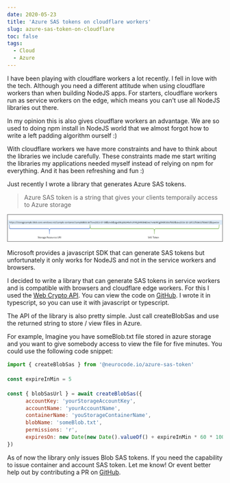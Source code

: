 ```yaml
---
date: 2020-05-23
title: 'Azure SAS tokens on cloudflare workers'
slug: azure-sas-token-on-cloudflare
toc: false
tags:
  - Cloud
  - Azure
---
```


I have been playing with cloudflare workers a lot recently. I fell in love with the tech. Although you need a different attitude when using cloudflare workers than when building NodeJS apps. For starters, cloudflare workers run as service workers on the edge, which means you can't use all NodeJS libraries out there.

In my opinion this is also gives cloudflare workers an advantage. We are so used to doing npm install in NodeJS world that we almost forgot how to write a left padding algorithm ourself :)

With cloudflare workers we have more constraints and have to think about the libraries we include carefully. These constraints made me start writing the libraries my applications needed myself instead of relying on npm for everything. And it has been refreshing and fun :)

Just recently I wrote a library that generates Azure SAS tokens. 

> Azure SAS token is a string that gives your clients temporaily access to Azure storage


![azure_sas_token](https://github.com/NeuroCode-io/azure-sas-token/raw/master/sas-storage-uri.png)


Microsoft provides a javascript SDK that can generate SAS tokens but unfortunately it only works for NodeJS and not in the service workers and browsers.

I decided to write a library that can generate SAS tokens in service workers and is compatible with browsers and cloudflare edge workers. For this I used the [Web Crypto API](https://developer.mozilla.org/en-US/docs/Web/API/Web_Crypto_API). You can view the code on [GitHub](https://github.com/neurocode-io/azure-sas-token/blob/master/src/index.ts). I wrote it in typescript, so you can use it with javascript or typescript.

The API of the library is also pretty simple. Just call createBlobSas and use the returned string to store / view files in Azure.


For example, Imagine you have someBlob.txt file stored in azure storage and you want to give somebody access to view the file for five minutes. You could use the following code snippet:

<!--more-->

```javascript
import { createBlobSas } from '@neurocode.io/azure-sas-token'

const expireInMin = 5

const { blobSasUrl } = await createBlobSas({
      accountKey: 'yourStorageAccountKey',
      accountName: 'yourAccountName',
      containerName: 'youStorageContainerName',
      blobName: 'someBlob.txt',
      permissions: 'r',
      expiresOn: new Date(new Date().valueOf() + expireInMin * 60 * 1000)
})
```

As of now the library only issues Blob SAS tokens. If you need the capability to issue container and account SAS token. Let me know! Or event better help out by contributing a PR on [GitHub](https://github.com/neurocode-io/azure-sas-token).

